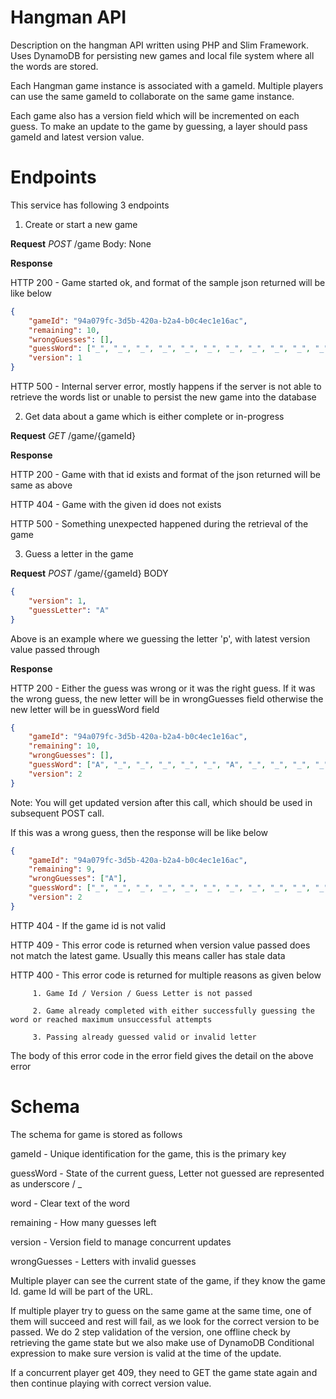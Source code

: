 # Hangman API

Description on the hangman API written using PHP and Slim Framework. Uses DynamoDB for persisting new games and local file system where all the words are stored.

Each Hangman game instance is associated with a gameId. Multiple players can use the same gameId to collaborate on the same game instance.

Each game also has a version field which will be incremented on each guess. To make an update to the game by guessing, a layer should pass gameId and latest version value.

# Endpoints

This service has following 3 endpoints

 1. Create or start a new game

**Request**
*POST* /game
Body: None

**Response**

HTTP 200 - Game started ok, and format of the sample json returned will be like below
```json
{
    "gameId": "94a079fc-3d5b-420a-b2a4-b0c4ec1e16ac",
    "remaining": 10,
    "wrongGuesses": [],
    "guessWord": ["_", "_", "_", "_", "_", "_", "_", "_", "_", "_", "_"],
    "version": 1
}
```

HTTP 500 - Internal server error, mostly happens if the server is not able to retrieve the words list or unable to persist the new game into the database

 2. Get data about a game which is either complete or in-progress

**Request**
*GET* /game/{gameId}

**Response**

 HTTP 200 - Game with that id exists and format of the json returned will be same as above
 
 HTTP 404 - Game with the given id does not exists
 
 HTTP 500 - Something unexpected happened during the retrieval of the game

 3. Guess a letter in the game

**Request**
*POST* /game/{gameId}
BODY
```json
{
    "version": 1,
    "guessLetter": "A"
}
```
Above is an example where we guessing the letter 'p', with latest version value passed through

**Response**

HTTP 200 - Either the guess was wrong or it was the right guess. If it was the wrong guess, the new letter will be in wrongGuesses field otherwise the new letter will be in guessWord field
```json
{
    "gameId": "94a079fc-3d5b-420a-b2a4-b0c4ec1e16ac",
    "remaining": 10,
    "wrongGuesses": [],
    "guessWord": ["A", "_", "_", "_", "_", "_", "A", "_", "_", "_", "_"],
    "version": 2
}
```
Note: You will get updated version after this call, which should be used in subsequent POST call.

If this was a wrong guess, then the response will be like below
```json
{
    "gameId": "94a079fc-3d5b-420a-b2a4-b0c4ec1e16ac",
    "remaining": 9,
    "wrongGuesses": ["A"],
    "guessWord": ["_", "_", "_", "_", "_", "_", "_", "_", "_", "_", "_"],
    "version": 2
}
```
HTTP 404 - If the game id is not valid

HTTP 409 - This error code is returned when version value passed does not match the latest game. Usually this means caller has stale data

HTTP 400 - This error code is returned for multiple reasons as given below

		 1. Game Id / Version / Guess Letter is not passed
		 
		 2. Game already completed with either successfully guessing the word or reached maximum unsuccessful attempts
		 
		 3. Passing already guessed valid or invalid letter 
		 
The body of this error code in the error field gives the detail on the above error

# Schema

The schema for game is stored as follows

gameId - Unique identification for the game, this is the primary key

guessWord - State of the current guess, Letter not guessed are represented as underscore / _

word - Clear text of the word

remaining - How many guesses left

version - Version field to manage concurrent updates

wrongGuesses - Letters with invalid guesses

Multiple player can see the current state of the game, if they know the game Id. game Id will be part of the URL.

If multiple player try to guess on the same game at the same time, one of them will succeed and rest will fail, as we look for the correct version to be passed. We do 2 step validation of the version, one offline check by retrieving the game state but we also make use of DynamoDB Conditional expression to make sure version is valid at the time of the update.

If a concurrent player get 409, they need to GET the game state again and then continue playing with correct version value.
